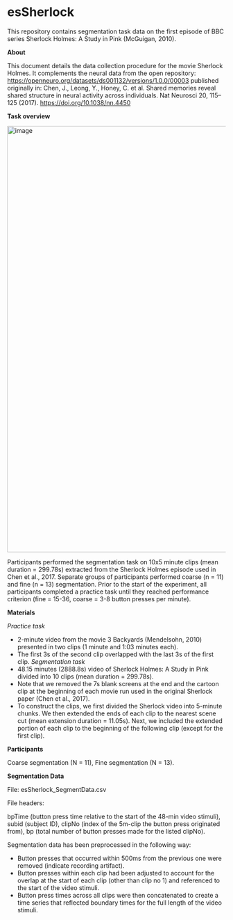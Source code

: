 # esSherlock
This repository contains segmentation task data on the first episode of BBC series Sherlock Holmes: A Study in Pink (McGuigan, 2010). 

**About**

This document details the data collection procedure for the movie Sherlock Holmes. It complements the neural data from the open repository: https://openneuro.org/datasets/ds001132/versions/1.0.0/00003 published originally in: Chen, J., Leong, Y., Honey, C. et al. Shared memories reveal shared structure in neural activity across individuals. Nat Neurosci 20, 115–125 (2017). https://doi.org/10.1038/nn.4450

**Task overview**

<img width="980" alt="image" src="https://github.com/ksasmita/esSherlock/assets/20369844/abf588f9-39af-4be3-87ae-b0fc7b57a214">
 
Participants performed the segmentation task on 10x5 minute clips (mean duration = 299.78s) extracted from the Sherlock Holmes episode used in Chen et al., 2017. Separate groups of participants performed coarse (n = 11) and fine (n = 13) segmentation. 
Prior to the start of the experiment, all participants completed a practice task until they reached performance criterion (fine = 15-36, coarse = 3-8 button presses per minute). 

**Materials**

_Practice task_ 
* 2-minute video from the movie 3 Backyards (Mendelsohn, 2010) presented in two clips (1 minute and 1:03 minutes each). 
* The first 3s of the second clip overlapped with the last 3s of the first clip. 
_Segmentation task_
* 48.15 minutes (2888.8s) video of Sherlock Holmes: A Study in Pink divided into 10 clips (mean duration = 299.78s).
* Note that we removed the 7s blank screens at the end and the cartoon clip at the beginning of each movie run used in the original Sherlock paper (Chen et al., 2017). 
* To construct the clips, we first divided the Sherlock video into 5-minute chunks. We then extended the ends of each clip to the nearest scene cut (mean extension duration = 11.05s). Next, we included the extended portion of each clip to the beginning of the following clip (except for the first clip). 

**Participants** 

Coarse segmentation (N = 11), Fine segmentation (N = 13). 

**Segmentation Data**

File: esSherlock_SegmentData.csv

File headers: 

bpTime (button press time relative to the start of the 48-min video stimuli), subid (subject ID), clipNo (index of the 5m-clip the button press originated from), bp (total number of button presses made for the listed clipNo). 

Segmentation data has been preprocessed in the following way: 
* Button presses that occurred within 500ms from the previous one were removed (indicate recording artifact).
* Button presses within each clip had been adjusted to account for the overlap at the start of each clip (other than clip no 1) and referenced to the start of the video stimuli.
* Button press times across all clips were then concatenated to create a time series that reflected boundary times for the full length of the video stimuli.
